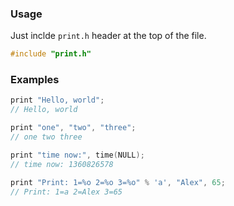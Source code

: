 ### Usage ###

Just inclde `print.h` header at the top of the file.
```C++
#include "print.h"
``` 
### Examples ###
```C++
print "Hello, world";
// Hello, world

print "one", "two", "three";
// one two three

print "time now:", time(NULL);
// time now: 1360826578

print "Print: 1=%o 2=%o 3=%o" % 'a', "Alex", 65;
// Print: 1=a 2=Alex 3=65
```
